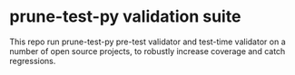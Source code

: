 prune-test-py validation suite
==============================

This repo run prune-test-py pre-test validator and test-time validator on a
number of open source projects, to robustly increase coverage and catch regressions.


